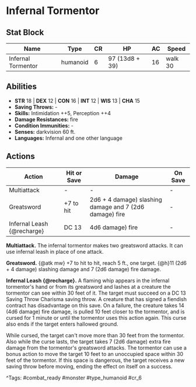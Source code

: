 # Infernal Tormentor

## Stat Block

| Name | Type | CR | HP | AC | Speed |
|------|------|----|----|----|-------|
| Infernal Tormentor | humanoid | 6 | 97 (13d8 + 39) | 16 | walk 30 |

## Abilities

- **STR** 18 | **DEX** 12 | **CON** 16 | **INT** 12 | **WIS** 13 | **CHA** 15
- **Saving Throws:** -  
- **Skills:** Intimidation ++5, Perception ++4  
- **Damage Resistances:** fire  
- **Condition Immunities:** -  
- **Senses:** darkvision 60 ft.  
- **Languages:** Infernal and one other language


## Actions

| Action | Hit or Save | Damage | On Save |
|--------|--------------|--------|----------|
| Multiattack | - | - | - |
| Greatsword | +7 to hit | 2d6 + 4 damage) slashing damage and 7 (2d6 damage) fire | - |
| Infernal Leash {@recharge} | DC 13 | 4d6 damage) fire | - |

**Multiattack.** The infernal tormentor makes two greatsword attacks. It can use infernal leash in place of one attack.

**Greatsword.** {@atk mw} +7 to hit to hit, reach 5 ft., one target. {@h}11 (2d6 + 4 damage) slashing damage and 7 (2d6 damage) fire damage.

**Infernal Leash {@recharge}.** A flaming whip appears in the infernal tormentor's hand or from its greatsword and lashes at a creature the tormentor can see within 30 feet of it. The target must succeed on a DC 13 Saving Throw Charisma saving throw. A creature that has signed a fiendish contract has disadvantage on this save. On a failure, the creature takes 14 (4d6 damage) fire damage, is pulled 10 feet closer to the tormentor, and is cursed for 1 minute or until the tormentor uses this action again. This curse also ends if the target enters hallowed ground.

While cursed, the target can't move more than 30 feet from the tormentor. Also while the curse lasts, the target takes 7 (2d6 damage) extra fire damage from the tormentor's greatsword attacks. The tormentor can use a bonus action to move the target 10 feet to an unoccupied space within 30 feet of the tormentor. If this space is dangerous, the target receives a new saving throw before moving, ending the effect on itself on a success.


^Tags: #combat_ready #monster #type_humanoid #cr_6